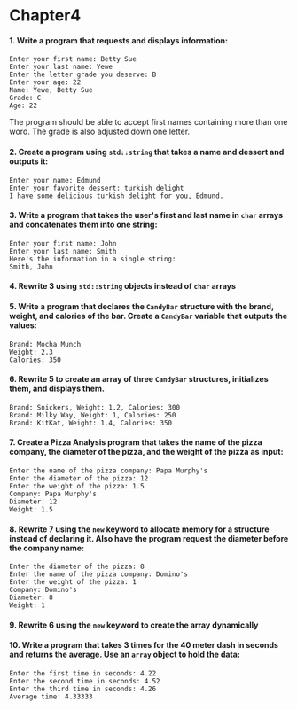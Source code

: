 # Chapter4
#### 1. Write a program that requests and displays information:
```
Enter your first name: Betty Sue
Enter your last name: Yewe
Enter the letter grade you deserve: B
Enter your age: 22
Name: Yewe, Betty Sue
Grade: C
Age: 22
```
The program should be able to accept first names containing more than one word. The grade is also adjusted down one letter.
#### 2. Create a program using ```std::string``` that takes a name and dessert and outputs it:
```
Enter your name: Edmund
Enter your favorite dessert: turkish delight
I have some delicious turkish delight for you, Edmund.
```
#### 3. Write a program that takes the user's first and last name in ```char``` arrays  and concatenates them into one string:
```
Enter your first name: John
Enter your last name: Smith
Here's the information in a single string:
Smith, John
```
#### 4. Rewrite 3 using ```std::string``` objects instead of ```char``` arrays
#### 5. Write a program that declares the ```CandyBar``` structure with the brand, weight, and calories of the bar. Create a ```CandyBar``` variable that outputs the values:
```
Brand: Mocha Munch
Weight: 2.3
Calories: 350
```
#### 6. Rewrite 5 to create an array of three ```CandyBar``` structures, initializes them, and displays them.
```
Brand: Snickers, Weight: 1.2, Calories: 300
Brand: Milky Way, Weight: 1, Calories: 250
Brand: KitKat, Weight: 1.4, Calories: 350
```
#### 7. Create a Pizza Analysis program that takes the name of the pizza company, the diameter of the pizza, and the weight of the pizza as input:
```
Enter the name of the pizza company: Papa Murphy's
Enter the diameter of the pizza: 12
Enter the weight of the pizza: 1.5
Company: Papa Murphy's
Diameter: 12
Weight: 1.5
```
#### 8. Rewrite 7 using the ```new``` keyword to allocate memory for a structure instead of declaring it. Also have the program request the diameter before the company name:
```
Enter the diameter of the pizza: 8
Enter the name of the pizza company: Domino's
Enter the weight of the pizza: 1
Company: Domino's
Diameter: 8
Weight: 1
```
#### 9. Rewrite 6 using the ```new``` keyword to create the array dynamically
#### 10. Write a program that takes 3 times for the 40 meter dash in seconds and returns the average. Use an ```array``` object to hold the data:
```
Enter the first time in seconds: 4.22
Enter the second time in seconds: 4.52
Enter the third time in seconds: 4.26
Average time: 4.33333
```
